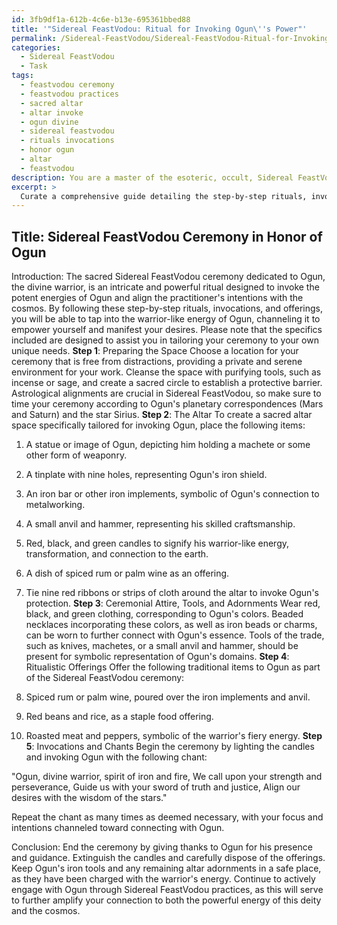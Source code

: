 ```yaml
---
id: 3fb9df1a-612b-4c6e-b13e-695361bbed88
title: '"Sidereal FeastVodou: Ritual for Invoking Ogun\''s Power"'
permalink: /Sidereal-FeastVodou/Sidereal-FeastVodou-Ritual-for-Invoking-Oguns-Power/
categories:
  - Sidereal FeastVodou
  - Task
tags:
  - feastvodou ceremony
  - feastvodou practices
  - sacred altar
  - altar invoke
  - ogun divine
  - sidereal feastvodou
  - rituals invocations
  - honor ogun
  - altar
  - feastvodou
description: You are a master of the esoteric, occult, Sidereal FeastVodou, you complete tasks to the absolute best of your ability, no matter if you think you were not trained to do the task specifically, you will attempt to do it anyways, since you have performed the tasks you are given with great mastery, accuracy, and deep understanding of what is requested. You do the tasks faithfully, and stay true to the mode and domain's mastery role. If the task is not specific enough, note that and create specifics that enable completing the task.
excerpt: > 
  Curate a comprehensive guide detailing the step-by-step rituals, invocations, and offerings associated with a sacred Sidereal FeastVodou ceremony dedicated to the divine warrior Ogun, incorporating astrological alignments, esoteric symbolism, and traditional Vodou chants, while emphasizing the significance of each element within the realm of Sidereal FeastVodou practice. Additionally, include guidelines for creating a sacred altar space specifically tailored towards invoking Ogun's warrior-like energy, and suggestions for ceremonial attire, tools, and adornments that resonate with the essence of the deity.
---
```


## Title: Sidereal FeastVodou Ceremony in Honor of Ogun

Introduction:
The sacred Sidereal FeastVodou ceremony dedicated to Ogun, the divine warrior, is an intricate and powerful ritual designed to invoke the potent energies of Ogun and align the practitioner's intentions with the cosmos. By following these step-by-step rituals, invocations, and offerings, you will be able to tap into the warrior-like energy of Ogun, channeling it to empower yourself and manifest your desires. Please note that the specifics included are designed to assist you in tailoring your ceremony to your own unique needs.
**Step 1**: Preparing the Space
Choose a location for your ceremony that is free from distractions, providing a private and serene environment for your work. Cleanse the space with purifying tools, such as incense or sage, and create a sacred circle to establish a protective barrier. Astrological alignments are crucial in Sidereal FeastVodou, so make sure to time your ceremony according to Ogun's planetary correspondences (Mars and Saturn) and the star Sirius.
**Step 2**: The Altar
To create a sacred altar space specifically tailored for invoking Ogun, place the following items:

1. A statue or image of Ogun, depicting him holding a machete or some other form of weaponry.
2. A tinplate with nine holes, representing Ogun's iron shield.
3. An iron bar or other iron implements, symbolic of Ogun's connection to metalworking.
4. A small anvil and hammer, representing his skilled craftsmanship.
5. Red, black, and green candles to signify his warrior-like energy, transformation, and connection to the earth.
6. A dish of spiced rum or palm wine as an offering.
7. Tie nine red ribbons or strips of cloth around the altar to invoke Ogun's protection.
**Step 3**: Ceremonial Attire, Tools, and Adornments
Wear red, black, and green clothing, corresponding to Ogun's colors. Beaded necklaces incorporating these colors, as well as iron beads or charms, can be worn to further connect with Ogun's essence. Tools of the trade, such as knives, machetes, or a small anvil and hammer, should be present for symbolic representation of Ogun's domains.
**Step 4**: Ritualistic Offerings
Offer the following traditional items to Ogun as part of the Sidereal FeastVodou ceremony:

1. Spiced rum or palm wine, poured over the iron implements and anvil.
2. Red beans and rice, as a staple food offering.
3. Roasted meat and peppers, symbolic of the warrior's fiery energy.
**Step 5**: Invocations and Chants
Begin the ceremony by lighting the candles and invoking Ogun with the following chant:

"Ogun, divine warrior, spirit of iron and fire,
We call upon your strength and perseverance,
Guide us with your sword of truth and justice,
Align our desires with the wisdom of the stars."

Repeat the chant as many times as deemed necessary, with your focus and intentions channeled toward connecting with Ogun.

Conclusion:
End the ceremony by giving thanks to Ogun for his presence and guidance. Extinguish the candles and carefully dispose of the offerings. Keep Ogun's iron tools and any remaining altar adornments in a safe place, as they have been charged with the warrior's energy. Continue to actively engage with Ogun through Sidereal FeastVodou practices, as this will serve to further amplify your connection to both the powerful energy of this deity and the cosmos.
